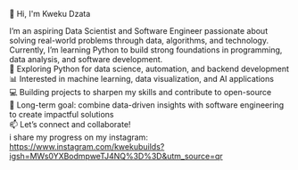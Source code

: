 👋 Hi, I'm Kweku Dzata

I’m an aspiring Data Scientist and Software Engineer passionate about solving real-world problems through data, algorithms, and technology. Currently, I’m learning Python to build strong foundations in programming, data analysis, and software development.<br>
🌱 Exploring Python for data science, automation, and backend development<br>
📊 Interested in machine learning, data visualization, and AI applications<br>
💻 Building projects to sharpen my skills and contribute to open-source<br>
🚀 Long-term goal: combine data-driven insights with software engineering to create impactful solutions<br>
📫 Let’s connect and collaborate!<br>
i share my progress on my instagram: https://www.instagram.com/kwekubuilds?igsh=MWs0YXBodmpweTJ4NQ%3D%3D&utm_source=qr <br>




